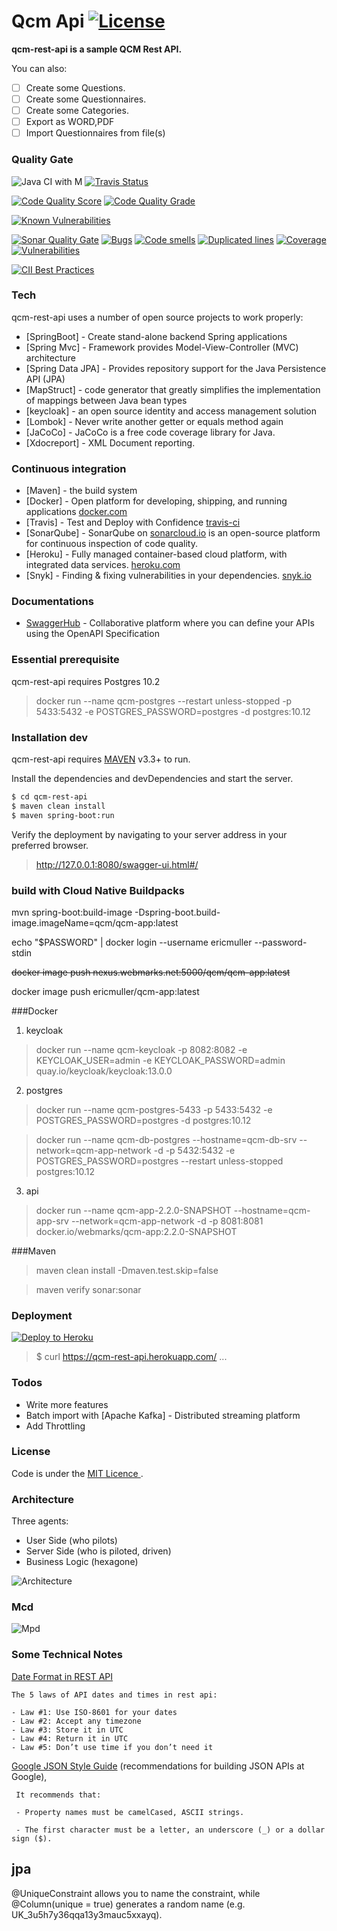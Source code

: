 # Qcm Api  [![License](http://img.shields.io/:license-mit-blue.svg)](https://opensource.org/licenses/mit-license.php)
 

**qcm-rest-api is a sample QCM Rest API.**

You can also:
  
  - [ ]  Create some Questions.
  - [ ] Create some Questionnaires. 
  - [ ] Create some Categories.
  - [ ] Export as WORD,PDF
  - [ ] Import Questionnaires from file(s)

### Quality Gate
![Java CI with M](https://github.com/EricMuller/qcm-rest-api/workflows/Java%20CI%20with%20Maven/badge.svg) [![Travis Status](https://travis-ci.com/EricMuller/qcm-rest-api.svg?branch=master)](https://travis-ci.com/EricMuller/qcm-rest-api)


[![Code Quality Score](https://www.code-inspector.com/project/13123/score/svg?kill_cache=1)](https://frontend.code-inspector.com/public/project/13123/qcm-rest-api/dashboard)
[![Code Quality Grade](https://www.code-inspector.com/project/13123/status/svg?kill_cache=1)](https://frontend.code-inspector.com/public/project/13123/qcm-rest-api/dashboard)


[![Known Vulnerabilities](https://snyk.io/test/github/EricMuller/qcm-rest-api/badge.svg)](https://snyk.io/test/github/EricMuller/qcm-rest-api)

[![Sonar Quality Gate](https://sonarcloud.io/api/project_badges/measure?project=com.emu.apps.qcm%3Aqcm-rest-api&metric=alert_status)](https://sonarcloud.io/dashboard/index/com.emu.apps.qcm:qcm-rest-api) 
[![Bugs](https://sonarcloud.io/api/project_badges/measure?project=com.emu.apps.qcm%3Aqcm-rest-api&metric=bugs)](https://sonarcloud.io/component_measures?id=com.emu.apps.qcm%3Aqcm-rest-api&metric=bugs) 
[![Code smells](https://sonarcloud.io/api/project_badges/measure?project=com.emu.apps.qcm%3Aqcm-rest-api&metric=code_smells)](https://sonarcloud.io/component_measures?id=com.emu.apps.qcm%3Aqcm-rest-api&metric=code_smells) 
[![Duplicated lines](https://sonarcloud.io/api/project_badges/measure?project=com.emu.apps.qcm%3Aqcm-rest-api&metric=duplicated_lines_density)](https://sonarcloud.io/component_measures?id=com.emu.apps.qcm%3Aqcm-rest-api&metric=duplicated_lines_density)
[![Coverage](https://sonarcloud.io/api/project_badges/measure?project=com.emu.apps.qcm%3Aqcm-rest-api&metric=coverage)](https://sonarcloud.io/component_measures?id=com.emu.apps.qcm%3Aqcm-rest-api&metric=coverage)
[![Vulnerabilities](https://sonarcloud.io/api/project_badges/measure?project=com.emu.apps.qcm%3Aqcm-rest-api&metric=vulnerabilities)](https://sonarcloud.io/component_measures?id=com.emu.apps.qcm%3Aqcm-rest-api&metric=vulnerabilities)

[![CII Best Practices](https://bestpractices.coreinfrastructure.org/projects/2888/badge)](https://bestpractices.coreinfrastructure.org/projects/2888)

### Tech

qcm-rest-api uses a number of open source projects to work properly:

* [SpringBoot] - Create stand-alone backend Spring applications
* [Spring Mvc] -  Framework provides Model-View-Controller (MVC) architecture
* [Spring Data JPA]  - Provides repository support for the Java Persistence API (JPA)
* [MapStruct] - code generator that greatly simplifies the implementation of mappings between Java bean types  
* [keycloak] - an open source identity and access management solution
* [Lombok] - Never write another getter or equals method again
* [JaCoCo] - JaCoCo is a free code coverage library for Java.
* [Xdocreport] - XML Document reporting.

### Continuous integration

* [Maven] - the build system
* [Docker] - Open platform for developing, shipping, and running applications [docker.com](https://www.docker.com/)
* [Travis] - Test and Deploy with Confidence [travis-ci](https://travis-ci.com/EricMuller/qcm-rest-api)
* [SonarQube] - SonarQube on [sonarcloud.io](https://sonarcloud.io/dashboard?id=com.emu.apps.qcm:qcm-rest-api) is an open-source platform for continuous inspection of code quality.
* [Heroku] - Fully managed container-based cloud platform, with integrated data services. [heroku.com](https://www.heroku.com)
* [Snyk] - Finding & fixing vulnerabilities in your dependencies. [snyk.io](https://snyk.io)


### Documentations

* [SwaggerHub](https://app.swaggerhub.com/apis-docs/ericmuller/qcm-rest-api/2-oas3) - Collaborative platform where you can define your APIs using the OpenAPI Specification


### Essential prerequisite

qcm-rest-api requires Postgres 10.2

> docker run --name qcm-postgres --restart unless-stopped -p 5433:5432 -e POSTGRES_PASSWORD=postgres -d postgres:10.12 


### Installation dev

qcm-rest-api requires [MAVEN](https://maven.apache.org/) v3.3+ to run.

Install the dependencies and devDependencies and start the server.

```sh
$ cd qcm-rest-api
$ maven clean install
$ maven spring-boot:run
```

Verify the deployment by navigating to your server address in your preferred browser.


> http://127.0.0.1:8080/swagger-ui.html#/
### build with Cloud Native Buildpacks

mvn spring-boot:build-image -Dspring-boot.build-image.imageName=qcm/qcm-app:latest

echo "$PASSWORD" | docker login --username ericmuller --password-stdin

~~docker image push nexus.webmarks.net:5000/qcm/qcm-app:latest~~

docker image push ericmuller/qcm-app:latest


###Docker


1. keycloak

> docker run --name qcm-keycloak -p 8082:8082 -e KEYCLOAK_USER=admin -e KEYCLOAK_PASSWORD=admin quay.io/keycloak/keycloak:13.0.0


2. postgres

> docker run --name qcm-postgres-5433 -p 5433:5432 -e POSTGRES_PASSWORD=postgres -d postgres:10.12

> docker run --name qcm-db-postgres --hostname=qcm-db-srv --network=qcm-app-network -d -p 5432:5432 -e POSTGRES_PASSWORD=postgres  --restart unless-stopped postgres:10.12

3. api

> docker run  --name qcm-app-2.2.0-SNAPSHOT  --hostname=qcm-app-srv --network=qcm-app-network -d -p 8081:8081  docker.io/webmarks/qcm-app:2.2.0-SNAPSHOT


###Maven

> maven clean install -Dmaven.test.skip=false

> maven verify sonar:sonar


### Deployment

<a href="https://qcm-rest-api.herokuapp.com/swagger-ui.html#" target="_blank">![Deploy to Heroku](https://www.herokucdn.com/deploy/button.png)</a>


> $ curl https://qcm-rest-api.herokuapp.com/ ...


### Todos

 - Write more features
 - Batch import with [Apache Kafka] - Distributed streaming platform
 - Add Throttling
 
 
### License


Code is under the [MIT Licence ](https://opensource.org/licenses/mit-license.php).

### Architecture

Three agents:
- User Side (who pilots)
- Server Side (who is piloted, driven)
- Business Logic (hexagone)

![Architecture](hexagonal.png)

### Mcd

![Mpd](mpd.png)

### Some Technical Notes 


[Date Format in REST API](http://apiux.com/2013/03/20/5-laws-api-dates-and-times/) 

    The 5 laws of API dates and times in rest api:

    - Law #1: Use ISO-8601 for your dates 
    - Law #2: Accept any timezone
    - Law #3: Store it in UTC
    - Law #4: Return it in UTC
    - Law #5: Don’t use time if you don’t need it



[Google JSON Style Guide](https://google.github.io/styleguide/jsoncstyleguide.xml?showone=Property_Name_Format#Property_Name_Format) (recommendations for building JSON APIs at Google),

     It recommends that:

     - Property names must be camelCased, ASCII strings.

     - The first character must be a letter, an underscore (_) or a dollar sign ($).

## jpa
@UniqueConstraint allows you to name the constraint, while @Column(unique = true) generates a random name (e.g. UK_3u5h7y36qqa13y3mauc5xxayq).
